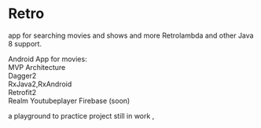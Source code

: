 # Retro
app for searching movies and shows and more
Retrolambda and other Java 8 support. 

Android App for movies:  
MVP Architecture  
Dagger2  
RxJava2,RxAndroid  
Retrofit2  
Realm 
Youtubeplayer 
Firebase (soon) 

a playground to practice
project still in work , 
